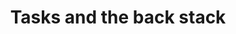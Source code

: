 ---
layout: default
title: Tasks and the back stack
parent: Activities
grand_parent: App entry points
nav_order: 5
---